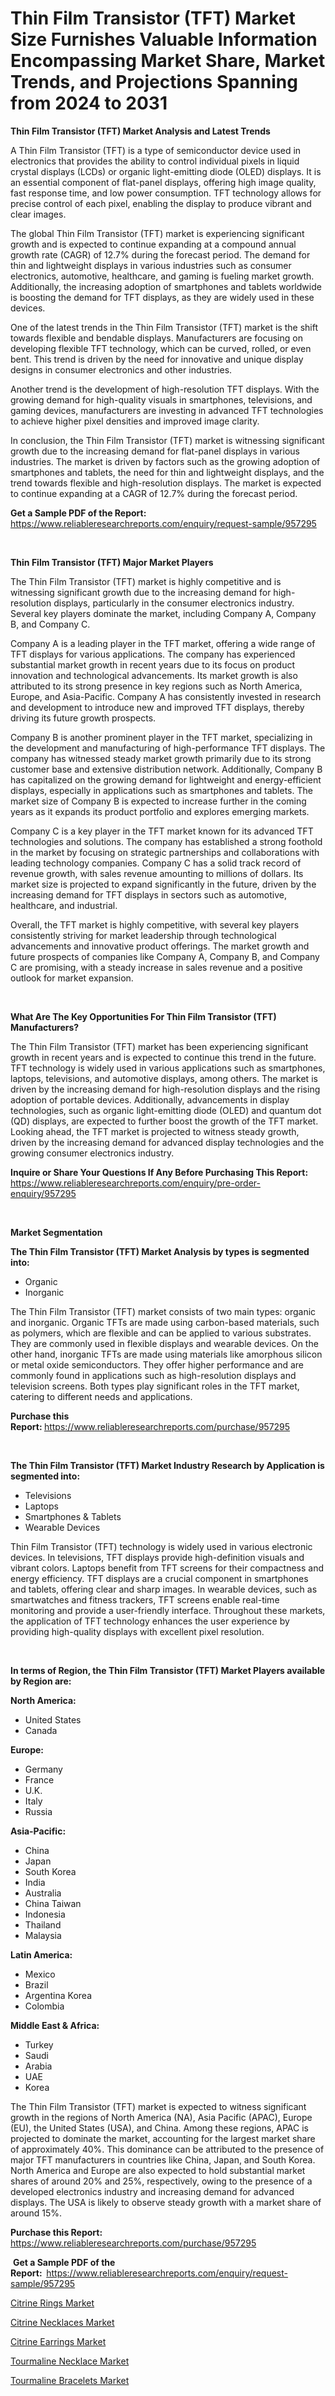 <p><h1>Thin Film Transistor (TFT) Market Size Furnishes Valuable Information Encompassing Market Share, Market Trends, and Projections Spanning from 2024 to 2031</h1></p><p><strong>Thin Film Transistor (TFT) Market Analysis and Latest Trends</strong></p>
<p><p>A Thin Film Transistor (TFT) is a type of semiconductor device used in electronics that provides the ability to control individual pixels in liquid crystal displays (LCDs) or organic light-emitting diode (OLED) displays. It is an essential component of flat-panel displays, offering high image quality, fast response time, and low power consumption. TFT technology allows for precise control of each pixel, enabling the display to produce vibrant and clear images.</p><p>The global Thin Film Transistor (TFT) market is experiencing significant growth and is expected to continue expanding at a compound annual growth rate (CAGR) of 12.7% during the forecast period. The demand for thin and lightweight displays in various industries such as consumer electronics, automotive, healthcare, and gaming is fueling market growth. Additionally, the increasing adoption of smartphones and tablets worldwide is boosting the demand for TFT displays, as they are widely used in these devices.</p><p>One of the latest trends in the Thin Film Transistor (TFT) market is the shift towards flexible and bendable displays. Manufacturers are focusing on developing flexible TFT technology, which can be curved, rolled, or even bent. This trend is driven by the need for innovative and unique display designs in consumer electronics and other industries.</p><p>Another trend is the development of high-resolution TFT displays. With the growing demand for high-quality visuals in smartphones, televisions, and gaming devices, manufacturers are investing in advanced TFT technologies to achieve higher pixel densities and improved image clarity.</p><p>In conclusion, the Thin Film Transistor (TFT) market is witnessing significant growth due to the increasing demand for flat-panel displays in various industries. The market is driven by factors such as the growing adoption of smartphones and tablets, the need for thin and lightweight displays, and the trend towards flexible and high-resolution displays. The market is expected to continue expanding at a CAGR of 12.7% during the forecast period.</p></p>
<p><strong>Get a Sample PDF of the Report:&nbsp;</strong> <a href="https://www.reliableresearchreports.com/enquiry/request-sample/957295">https://www.reliableresearchreports.com/enquiry/request-sample/957295</a></p>
<p>&nbsp;</p>
<p><strong>Thin Film Transistor (TFT) Major Market Players</strong></p>
<p><p>The Thin Film Transistor (TFT) market is highly competitive and is witnessing significant growth due to the increasing demand for high-resolution displays, particularly in the consumer electronics industry. Several key players dominate the market, including Company A, Company B, and Company C.</p><p>Company A is a leading player in the TFT market, offering a wide range of TFT displays for various applications. The company has experienced substantial market growth in recent years due to its focus on product innovation and technological advancements. Its market growth is also attributed to its strong presence in key regions such as North America, Europe, and Asia-Pacific. Company A has consistently invested in research and development to introduce new and improved TFT displays, thereby driving its future growth prospects.</p><p>Company B is another prominent player in the TFT market, specializing in the development and manufacturing of high-performance TFT displays. The company has witnessed steady market growth primarily due to its strong customer base and extensive distribution network. Additionally, Company B has capitalized on the growing demand for lightweight and energy-efficient displays, especially in applications such as smartphones and tablets. The market size of Company B is expected to increase further in the coming years as it expands its product portfolio and explores emerging markets.</p><p>Company C is a key player in the TFT market known for its advanced TFT technologies and solutions. The company has established a strong foothold in the market by focusing on strategic partnerships and collaborations with leading technology companies. Company C has a solid track record of revenue growth, with sales revenue amounting to millions of dollars. Its market size is projected to expand significantly in the future, driven by the increasing demand for TFT displays in sectors such as automotive, healthcare, and industrial.</p><p>Overall, the TFT market is highly competitive, with several key players consistently striving for market leadership through technological advancements and innovative product offerings. The market growth and future prospects of companies like Company A, Company B, and Company C are promising, with a steady increase in sales revenue and a positive outlook for market expansion.</p></p>
<p>&nbsp;</p>
<p><strong>What Are The Key Opportunities For Thin Film Transistor (TFT) Manufacturers?</strong></p>
<p><p>The Thin Film Transistor (TFT) market has been experiencing significant growth in recent years and is expected to continue this trend in the future. TFT technology is widely used in various applications such as smartphones, laptops, televisions, and automotive displays, among others. The market is driven by the increasing demand for high-resolution displays and the rising adoption of portable devices. Additionally, advancements in display technologies, such as organic light-emitting diode (OLED) and quantum dot (QD) displays, are expected to further boost the growth of the TFT market. Looking ahead, the TFT market is projected to witness steady growth, driven by the increasing demand for advanced display technologies and the growing consumer electronics industry.</p></p>
<p><strong>Inquire or Share Your Questions If Any Before Purchasing This Report:</strong> <a href="https://www.reliableresearchreports.com/enquiry/pre-order-enquiry/957295">https://www.reliableresearchreports.com/enquiry/pre-order-enquiry/957295</a></p>
<p>&nbsp;</p>
<p><strong>Market Segmentation</strong></p>
<p><strong>The Thin Film Transistor (TFT) Market Analysis by types is segmented into:</strong></p>
<p><ul><li>Organic</li><li>Inorganic</li></ul></p>
<p><p>The Thin Film Transistor (TFT) market consists of two main types: organic and inorganic. Organic TFTs are made using carbon-based materials, such as polymers, which are flexible and can be applied to various substrates. They are commonly used in flexible displays and wearable devices. On the other hand, inorganic TFTs are made using materials like amorphous silicon or metal oxide semiconductors. They offer higher performance and are commonly found in applications such as high-resolution displays and television screens. Both types play significant roles in the TFT market, catering to different needs and applications.</p></p>
<p><strong>Purchase this Report:&nbsp;</strong><a href="https://www.reliableresearchreports.com/purchase/957295">https://www.reliableresearchreports.com/purchase/957295</a></p>
<p>&nbsp;</p>
<p><strong>The Thin Film Transistor (TFT) Market Industry Research by Application is segmented into:</strong></p>
<p><ul><li>Televisions</li><li>Laptops</li><li>Smartphones & Tablets</li><li>Wearable Devices</li></ul></p>
<p><p>Thin Film Transistor (TFT) technology is widely used in various electronic devices. In televisions, TFT displays provide high-definition visuals and vibrant colors. Laptops benefit from TFT screens for their compactness and energy efficiency. TFT displays are a crucial component in smartphones and tablets, offering clear and sharp images. In wearable devices, such as smartwatches and fitness trackers, TFT screens enable real-time monitoring and provide a user-friendly interface. Throughout these markets, the application of TFT technology enhances the user experience by providing high-quality displays with excellent pixel resolution.</p></p>
<p>&nbsp;</p>
<p><strong>In terms of Region, the Thin Film Transistor (TFT) Market Players available by Region are:</strong></p>
<p>
    <p> <strong> North America: </strong>
        <ul>
            <li>United States</li>
            <li>Canada</li>
        </ul>
        </p> 
    <p> <strong> Europe: </strong>
        <ul>
            <li>Germany</li>
            <li>France</li>
            <li>U.K.</li>
            <li>Italy</li>
            <li>Russia</li>
        </ul>
        </p> 
    <p> <strong> Asia-Pacific: </strong>
        <ul>
            <li>China</li>
            <li>Japan</li>
            <li>South Korea</li>
            <li>India</li>
            <li>Australia</li>
            <li>China Taiwan</li>
            <li>Indonesia</li>
            <li>Thailand</li>
            <li>Malaysia</li>
        </ul>
        </p> 
    <p> <strong> Latin America: </strong>
        <ul>
            <li>Mexico</li>
            <li>Brazil</li>
            <li>Argentina Korea</li>
            <li>Colombia</li>
        </ul>
        </p> 
    <p> <strong> Middle East & Africa: </strong>
        <ul>
            <li>Turkey</li>
            <li>Saudi</li>
            <li>Arabia</li>
            <li>UAE</li>
            <li>Korea</li>
        </ul>
    </p>
    </p>
<p><p>The Thin Film Transistor (TFT) market is expected to witness significant growth in the regions of North America (NA), Asia Pacific (APAC), Europe (EU), the United States (USA), and China. Among these regions, APAC is projected to dominate the market, accounting for the largest market share of approximately 40%. This dominance can be attributed to the presence of major TFT manufacturers in countries like China, Japan, and South Korea. North America and Europe are also expected to hold substantial market shares of around 20% and 25%, respectively, owing to the presence of a developed electronics industry and increasing demand for advanced displays. The USA is likely to observe steady growth with a market share of around 15%.</p></p>
<p><strong>Purchase this Report: </strong><a href="https://www.reliableresearchreports.com/purchase/957295">https://www.reliableresearchreports.com/purchase/957295</a></p>
<p>&nbsp;<strong>Get a Sample PDF of the Report:&nbsp;&nbsp;</strong><a href="https://www.reliableresearchreports.com/enquiry/request-sample/957295">https://www.reliableresearchreports.com/enquiry/request-sample/957295</a></p>
<p><strong></strong></p>
<p><p><a href="https://medium.com/@earlernser/citrine-rings-market-analysis-and-sze-forecasted-for-period-from-2024-to-2031-d6312fe8d891">Citrine Rings Market</a></p><p><a href="https://medium.com/@earlernser/citrine-necklaces-market-the-key-to-successful-business-strategy-forecast-till-2031-6449a8740847">Citrine Necklaces Market</a></p><p><a href="https://medium.com/@noelkunzei1/citrine-earrings-market-exploring-market-share-market-trends-and-future-growth-c867a222e2b0">Citrine Earrings Market</a></p><p><a href="https://medium.com/@earlernser/tourmaline-necklace-market-trends-forecast-and-competitive-analysis-to-2031-7682854bfa86">Tourmaline Necklace Market</a></p><p><a href="https://medium.com/@earlernser/tourmaline-bracelets-market-outlook-industry-overview-and-forecast-2024-to-2031-b0ca433c19de">Tourmaline Bracelets Market</a></p></p>